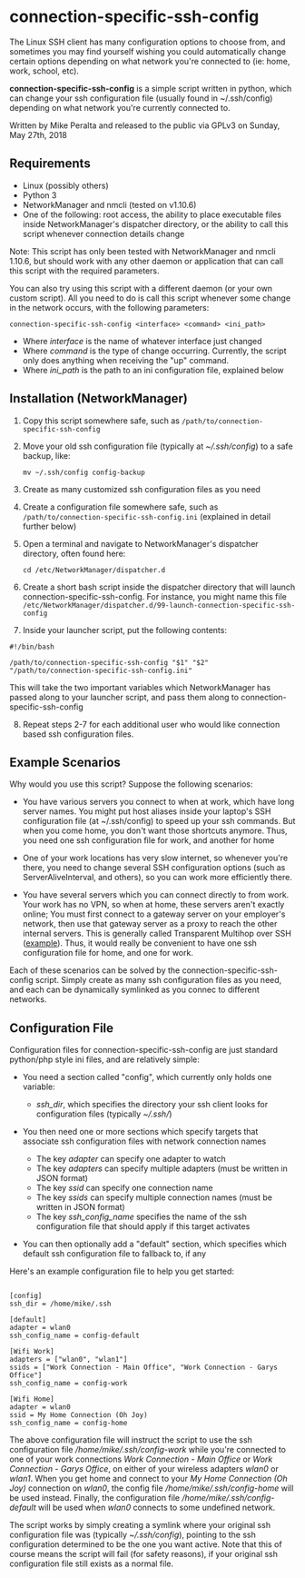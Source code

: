 # connection-specific-ssh-config

The Linux SSH client has many configuration options to choose from, and sometimes you may find yourself wishing you could automatically change certain options depending on what network you're connected to (ie: home, work, school, etc).

**connection-specific-ssh-config** is a simple script written in python, which can change your ssh configuration file (usually found in ~/.ssh/config) depending on what network you're currently connected to.

Written by Mike Peralta and released to the public via GPLv3 on Sunday, May 27th, 2018

## Requirements
* Linux (possibly others)
* Python 3
* NetworkManager and nmcli (tested on v1.10.6)
* One of the following: root access, the ability to place executable files inside NetworkManager's dispatcher directory, or the ability to call this script whenever connection details change

Note: This script has only been tested with NetworkManager and nmcli 1.10.6, but should work with any other daemon or application that can call this script with the required parameters.

You can also try using this script with a different daemon (or your own custom script). All you need to do is call this script whenever some change in the network occurs, with the following parameters:

```connection-specific-ssh-config <interface> <command> <ini_path>```

* Where *interface* is the name of whatever interface just changed
* Where *command* is the type of change occurring. Currently, the script only does anything when receiving the "up" command.
* Where *ini_path* is the path to an ini configuration file, explained below

## Installation (NetworkManager)
1. Copy this script somewhere safe, such as ```/path/to/connection-specific-ssh-config```

2. Move your old ssh configuration file (typically at *~/.ssh/config*) to a safe backup, like:

   ```mv ~/.ssh/config config-backup```

3. Create as many customized ssh configuration files as you need

4. Create a configuration file somewhere safe, such as ```/path/to/connection-specific-ssh-config.ini``` (explained in detail further below)
   
5. Open a terminal and navigate to NetworkManager's dispatcher directory, often found here:

   ```cd /etc/NetworkManager/dispatcher.d```

6. Create a short bash script inside the dispatcher directory that will launch connection-specific-ssh-config. For instance, you might name this file ```/etc/NetworkManager/dispatcher.d/99-launch-connection-specific-ssh-config```

7. Inside your launcher script, put the following contents:

  ```
  #!/bin/bash
  
  /path/to/connection-specific-ssh-config "$1" "$2" "/path/to/connection-specific-ssh-config.ini"
  ```
  
  This will take the two important variables which NetworkManager has passed along to your launcher script, and pass them along to connection-specific-ssh-config

8. Repeat steps  2-7 for each additional user who would like connection based ssh configuration files.

## Example Scenarios

Why would you use this script? Suppose the following scenarios:

* You have various servers you connect to when at work, which have long server names. You might put host aliases inside your laptop's SSH configuration file (at ~/.ssh/config) to speed up your ssh commands. But when you come home, you don't want those shortcuts anymore. Thus, you need one ssh configuration file for work, and another for home

* One of your work locations has very slow internet, so whenever you're there, you need to change several SSH configuration options (such as ServerAliveInterval, and others), so you can work more efficiently there.

* You have several servers which you can connect directly to from work. Your work has no VPN, so when at home, these servers aren't exactly online; You must first connect to a gateway server on your employer's network, then use that gateway server as a proxy to reach the other internal servers. This is generally called Transparent Multihop over SSH ([example](http://sshmenu.sourceforge.net/articles/transparent-mulithop.html)). Thus, it would really be convenient to have one ssh configuration file for home, and one for work.

Each of these scenarios can be solved by the connection-specific-ssh-config script. Simply create as many ssh configuration files as you need, and each can be dynamically symlinked as you connec to different networks.

## Configuration File
Configuration files for connection-specific-ssh-config are just standard python/php style ini files, and are relatively simple:

* You need a section called "config", which currently only holds one variable:
   * *ssh_dir*, which specifies the directory your ssh client looks for configuration files (typically *~/.ssh/*)

* You then need one or more sections which specify targets that associate ssh configuration files with network connection names
   * The key *adapter* can specify one adapter to watch
   * The key *adapters* can specify multiple adapters (must be written in JSON format)
   * The key *ssid* can specify one connection name
   * The key *ssids* can specify multiple connection names (must be written in JSON format)
   * The key *ssh_config_name* specifies the name of the ssh configuration file that should apply if this target activates

* You can then optionally add a "default" section, which specifies which default ssh configuration file to fallback to, if any

Here's an example configuration file to help you get started:

```

[config]
ssh_dir = /home/mike/.ssh

[default]
adapter = wlan0
ssh_config_name = config-default

[Wifi Work]
adapters = ["wlan0", "wlan1"]
ssids = ["Work Connection - Main Office", "Work Connection - Garys Office"]
ssh_config_name = config-work

[Wifi Home]
adapter = wlan0
ssid = My Home Connection (Oh Joy)
ssh_config_name = config-home

```

The above configuration file will instruct the script to use the ssh configuration file */home/mike/.ssh/config-work* while you're connected to one of your work connections *Work Connection - Main Office* or *Work Connection - Garys Office*, on either of your wireless adapters *wlan0* or *wlan1*. When you get home and connect to your *My Home Connection (Oh Joy)* connection on *wlan0*, the config file */home/mike/.ssh/config-home* will be used instead. Finally, the configuration file */home/mike/.ssh/config-default* will be used when *wlan0* connects to some undefined network.

The script works by simply creating a symlink where your original ssh configuration file was (typically *~/.ssh/config*), pointing to the ssh configuration determined to be the one you want active. Note that this of course means the script will fail (for safety reasons), if your original ssh configuration file still exists as a normal file.


